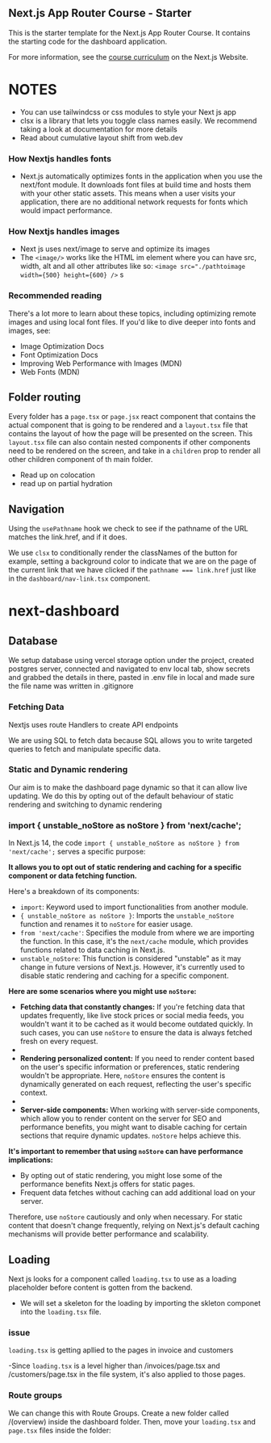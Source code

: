 ## Next.js App Router Course - Starter

This is the starter template for the Next.js App Router Course. It contains the starting code for the dashboard application.

For more information, see the [course curriculum](https://nextjs.org/learn) on the Next.js Website.

# NOTES

- You can use tailwindcss or css modules to style your Next js app
- clsx is a library that lets you toggle class names easily. We recommend taking a look at documentation for more details
- Read about cumulative layout shift from web.dev

### How Nextjs handles fonts

- Next.js automatically optimizes fonts in the application when you use the next/font module. It downloads font files at build time and hosts them with your other static assets. This means when a user visits your application, there are no additional network requests for fonts which would impact performance.

### How Nextjs handles images

- Next js uses next/image to serve and optimize its images
- The `<image/>` works like the HTML im element where you can have src, width, alt and all other attributes like so:
  `<image src="./pathtoimage width={500} height={600} />`
  s

### Recommended reading

There's a lot more to learn about these topics, including optimizing remote images and using local font files. If you'd like to dive deeper into fonts and images, see:

- Image Optimization Docs
- Font Optimization Docs
- Improving Web Performance with Images (MDN)
- Web Fonts (MDN)

## Folder routing

Every folder has a `page.tsx` or `page.jsx` react component that contains the actual component that is going to be rendered and a `layout.tsx` file
that contains the layout of how the page will be presented on the screen. This `layout.tsx` file can also contain nested components if other components need to be rendered on the screen, and take in a `children` prop to render all other children component of th main folder.

- Read up on colocation
- read up on partial hydration

## Navigation

Using the `usePathname` hook we check to see if the pathname of the URL matches the link.href, and if it does.

We use `clsx` to conditionally render the classNames of the button for example, setting a background color to indicate that we are on the page of the current link that we have clicked if the `pathname === link.href` just like in the `dashboard/nav-link.tsx` component.

# next-dashboard

## Database

We setup database using vercel storage option under the project, created postgres server, connected and navigated to env local tab,
show secrets and grabbed the details in there, pasted in .env file in local and made sure the file name was written in .gitignore

### Fetching Data

Nextjs uses route Handlers to create API endpoints

We are using SQL to fetch data because SQL allows you to write targeted queries to fetch and manipulate specific data.

### Static and Dynamic rendering

Our aim is to make the dashboard page dynamic so that it can allow live updating. We do this by opting out of the default behaviour of static rendering and switching to dynamic rendering

### import { unstable_noStore as noStore } from 'next/cache';

In Next.js 14, the code `import { unstable_noStore as noStore } from 'next/cache';` serves a specific purpose:

**It allows you to opt out of static rendering and caching for a specific component or data fetching function.**

Here's a breakdown of its components:

- `import`: Keyword used to import functionalities from another module.
- `{ unstable_noStore as noStore }`: Imports the `unstable_noStore` function and renames it to `noStore` for easier usage.
- `from 'next/cache'`: Specifies the module from where we are importing the function. In this case, it's the `next/cache` module, which provides functions related to data caching in Next.js.
- `unstable_noStore`: This function is considered "unstable" as it may change in future versions of Next.js. However, it's currently used to disable static rendering and caching for a specific component.

**Here are some scenarios where you might use `noStore`:**

- **Fetching data that constantly changes:** If you're fetching data that updates frequently, like live stock prices or social media feeds, you wouldn't want it to be cached as it would become outdated quickly. In such cases, you can use `noStore` to ensure the data is always fetched fresh on every request.
-
- **Rendering personalized content:** If you need to render content based on the user's specific information or preferences, static rendering wouldn't be appropriate. Here, `noStore` ensures the content is dynamically generated on each request, reflecting the user's specific context.
-
- **Server-side components:** When working with server-side components, which allow you to render content on the server for SEO and performance benefits, you might want to disable caching for certain sections that require dynamic updates. `noStore` helps achieve this.

**It's important to remember that using `noStore` can have performance implications:**

- By opting out of static rendering, you might lose some of the performance benefits Next.js offers for static pages.
- Frequent data fetches without caching can add additional load on your server.

Therefore, use `noStore` cautiously and only when necessary. For static content that doesn't change frequently, relying on Next.js's default caching mechanisms will provide better performance and scalability.

## Loading

Next js looks for a component called `loading.tsx` to use as a loading placeholder before content is gotten from the backend.

- We will set a skeleton for the loading by importing the skleton componet into the `loading.tsx` file.

### issue

`loading.tsx` is getting apllied to the pages in invoice and customers

-Since `loading.tsx` is a level higher than /invoices/page.tsx and /customers/page.tsx in the file system, it's also applied to those pages.

### Route groups

We can change this with Route Groups. Create a new folder called /(overview) inside the dashboard folder. Then, move your `loading.tsx` and `page.tsx` files inside the folder:
